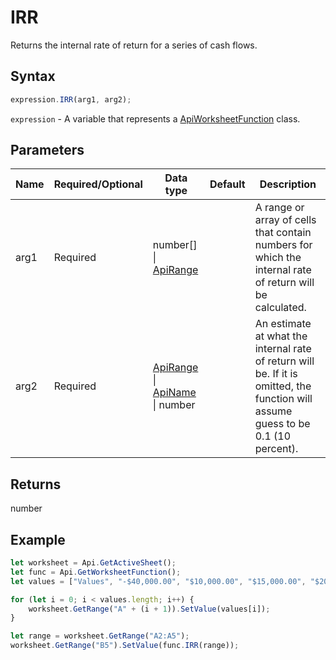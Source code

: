 # IRR

Returns the internal rate of return for a series of cash flows.

## Syntax

```javascript
expression.IRR(arg1, arg2);
```

`expression` - A variable that represents a [ApiWorksheetFunction](../ApiWorksheetFunction.md) class.

## Parameters

| **Name** | **Required/Optional** | **Data type** | **Default** | **Description** |
| ------------- | ------------- | ------------- | ------------- | ------------- |
| arg1 | Required | number[] \| [ApiRange](../../ApiRange/ApiRange.md) |  | A range or array of cells that contain numbers for which the internal rate of return will be calculated. |
| arg2 | Required | [ApiRange](../../ApiRange/ApiRange.md) \| [ApiName](../../ApiName/ApiName.md) \| number |  | An estimate at what the internal rate of return will be. If it is omitted, the function will assume guess to be 0.1 (10 percent). |

## Returns

number

## Example



```javascript editor-xlsx
let worksheet = Api.GetActiveSheet();
let func = Api.GetWorksheetFunction();
let values = ["Values", "-$40,000.00", "$10,000.00", "$15,000.00", "$20,000.00"];

for (let i = 0; i < values.length; i++) {
    worksheet.GetRange("A" + (i + 1)).SetValue(values[i]);
}

let range = worksheet.GetRange("A2:A5");
worksheet.GetRange("B5").SetValue(func.IRR(range));
```
